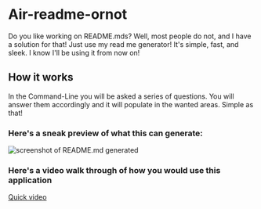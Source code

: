 # Air-readme-ornot
Do you like working on README.mds? Well, most people do not, and I have a solution for that! Just use my read me generator! It's simple, fast, and sleek. I know I'll be using it from now on!
## How it works
In the Command-Line you will be asked a series of questions. You will answer them accordingly and it will populate in the wanted areas. Simple as that!
### Here's a sneak preview of what this can generate:
![screenshot of README.md generated](pathwillgohere)<br>
### Here's a video walk through of how you would use this application
[Quick video](https://drive.google.com/file/d/1wZLvwgVjchFaV5yAbdCtADn4KokuVIJi/view)